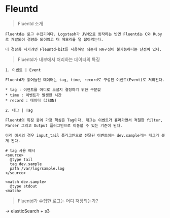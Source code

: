 # Fleuntd

> Fluentd 소개

    Fluentd는 로그 수집기이다. Logstash가 JVM으로 동작하는 반면 Fluentd는 C와 Ruby로 개발되어 경량화 되어있고 더 메모리를 덜 잡아먹는다. 
    
    더 경량화 시키려면 Fleuntd-bit를 사용하면 되는데 HA구성이 불가능하다는 단점이 있다.

> Fluentd가 내부에서 처리하는 데이터의 특징

    1. 이벤트 | Event

    Fluentd가 읽어들인 데이터는 tag, time, record로 구성된 이벤트(Event)로 처리된다.

    * tag : 이벤트를 어디로 보낼지 결정하기 위한 구분값
    * time : 이벤트가 발생한 시간
    * record : 데이터 (JSON)

    2. 태그 | Tag
   
    Fluentd의 특징 중에 가장 핵심은 Tag이다. 태그는 이벤트가 흘러가면서 적절한 filter, Parser 그리고 Output 플러그인으로 이동할 수 있는 기준이 된다.
    
    아래 예시의 경우 input_tail 플러그인으로 전달된 이벤트에는 dev.sample라는 태그가 붙게 된다.

```
# tag 사용 예시
<source>
  @type tail
  tag dev.sample
  path /var/log/sample.log
</source>

<match dev.sample>
  @type stdout
<match>
```
  

> Fluentd가 수집한 로그는 어디 저장되는가?

-> elasticSearch + s3

